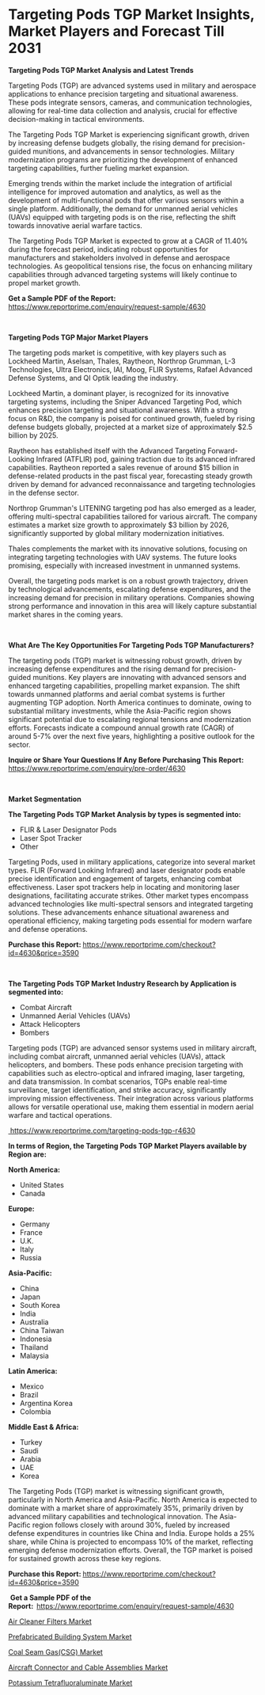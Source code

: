 <p><h1>Targeting Pods TGP Market Insights, Market Players and Forecast Till 2031</h1></p><p><strong>Targeting Pods TGP Market Analysis and Latest Trends</strong></p>
<p><p>Targeting Pods (TGP) are advanced systems used in military and aerospace applications to enhance precision targeting and situational awareness. These pods integrate sensors, cameras, and communication technologies, allowing for real-time data collection and analysis, crucial for effective decision-making in tactical environments. </p><p>The Targeting Pods TGP Market is experiencing significant growth, driven by increasing defense budgets globally, the rising demand for precision-guided munitions, and advancements in sensor technologies. Military modernization programs are prioritizing the development of enhanced targeting capabilities, further fueling market expansion. </p><p>Emerging trends within the market include the integration of artificial intelligence for improved automation and analytics, as well as the development of multi-functional pods that offer various sensors within a single platform. Additionally, the demand for unmanned aerial vehicles (UAVs) equipped with targeting pods is on the rise, reflecting the shift towards innovative aerial warfare tactics. </p><p>The Targeting Pods TGP Market is expected to grow at a CAGR of 11.40% during the forecast period, indicating robust opportunities for manufacturers and stakeholders involved in defense and aerospace technologies. As geopolitical tensions rise, the focus on enhancing military capabilities through advanced targeting systems will likely continue to propel market growth.</p></p>
<p><strong>Get a Sample PDF of the Report:&nbsp;</strong> <a href="https://www.reportprime.com/enquiry/request-sample/4630">https://www.reportprime.com/enquiry/request-sample/4630</a></p>
<p>&nbsp;</p>
<p><strong>Targeting Pods TGP Major Market Players</strong></p>
<p><p>The targeting pods market is competitive, with key players such as Lockheed Martin, Aselsan, Thales, Raytheon, Northrop Grumman, L-3 Technologies, Ultra Electronics, IAI, Moog, FLIR Systems, Rafael Advanced Defense Systems, and QI Optik leading the industry. </p><p>Lockheed Martin, a dominant player, is recognized for its innovative targeting systems, including the Sniper Advanced Targeting Pod, which enhances precision targeting and situational awareness. With a strong focus on R&D, the company is poised for continued growth, fueled by rising defense budgets globally, projected at a market size of approximately $2.5 billion by 2025.</p><p>Raytheon has established itself with the Advanced Targeting Forward-Looking Infrared (ATFLIR) pod, gaining traction due to its advanced infrared capabilities. Raytheon reported a sales revenue of around $15 billion in defense-related products in the past fiscal year, forecasting steady growth driven by demand for advanced reconnaissance and targeting technologies in the defense sector.</p><p>Northrop Grumman's LITENING targeting pod has also emerged as a leader, offering multi-spectral capabilities tailored for various aircraft. The company estimates a market size growth to approximately $3 billion by 2026, significantly supported by global military modernization initiatives. </p><p>Thales complements the market with its innovative solutions, focusing on integrating targeting technologies with UAV systems. The future looks promising, especially with increased investment in unmanned systems.</p><p>Overall, the targeting pods market is on a robust growth trajectory, driven by technological advancements, escalating defense expenditures, and the increasing demand for precision in military operations. Companies showing strong performance and innovation in this area will likely capture substantial market shares in the coming years.</p></p>
<p>&nbsp;</p>
<p><strong>What Are The Key Opportunities For Targeting Pods TGP Manufacturers?</strong></p>
<p><p>The targeting pods (TGP) market is witnessing robust growth, driven by increasing defense expenditures and the rising demand for precision-guided munitions. Key players are innovating with advanced sensors and enhanced targeting capabilities, propelling market expansion. The shift towards unmanned platforms and aerial combat systems is further augmenting TGP adoption. North America continues to dominate, owing to substantial military investments, while the Asia-Pacific region shows significant potential due to escalating regional tensions and modernization efforts. Forecasts indicate a compound annual growth rate (CAGR) of around 5-7% over the next five years, highlighting a positive outlook for the sector.</p></p>
<p><strong>Inquire or Share Your Questions If Any Before Purchasing This Report:</strong> <a href="https://www.reportprime.com/enquiry/pre-order/4630">https://www.reportprime.com/enquiry/pre-order/4630</a></p>
<p>&nbsp;</p>
<p><strong>Market Segmentation</strong></p>
<p><strong>The Targeting Pods TGP Market Analysis by types is segmented into:</strong></p>
<p><ul><li>FLIR & Laser Designator Pods</li><li>Laser Spot Tracker</li><li>Other</li></ul></p>
<p><p>Targeting Pods, used in military applications, categorize into several market types. FLIR (Forward Looking Infrared) and laser designator pods enable precise identification and engagement of targets, enhancing combat effectiveness. Laser spot trackers help in locating and monitoring laser designations, facilitating accurate strikes. Other market types encompass advanced technologies like multi-spectral sensors and integrated targeting solutions. These advancements enhance situational awareness and operational efficiency, making targeting pods essential for modern warfare and defense operations.</p></p>
<p><strong>Purchase this Report:&nbsp;</strong><a href="https://www.reportprime.com/checkout?id=4630&price=3590">https://www.reportprime.com/checkout?id=4630&price=3590</a></p>
<p>&nbsp;</p>
<p><strong>The Targeting Pods TGP Market Industry Research by Application is segmented into:</strong></p>
<p><ul><li>Combat Aircraft</li><li>Unmanned Aerial Vehicles (UAVs)</li><li>Attack Helicopters</li><li>Bombers</li></ul></p>
<p><p>Targeting pods (TGP) are advanced sensor systems used in military aircraft, including combat aircraft, unmanned aerial vehicles (UAVs), attack helicopters, and bombers. These pods enhance precision targeting with capabilities such as electro-optical and infrared imaging, laser targeting, and data transmission. In combat scenarios, TGPs enable real-time surveillance, target identification, and strike accuracy, significantly improving mission effectiveness. Their integration across various platforms allows for versatile operational use, making them essential in modern aerial warfare and tactical operations.</p></p>
<p><a href="https://www.reportprime.com/targeting-pods-tgp-r4630">&nbsp;https://www.reportprime.com/targeting-pods-tgp-r4630</a></p>
<p><strong>In terms of Region, the Targeting Pods TGP Market Players available by Region are:</strong></p>
<p>
    <p> <strong> North America: </strong>
        <ul>
            <li>United States</li>
            <li>Canada</li>
        </ul>
        </p> 
    <p> <strong> Europe: </strong>
        <ul>
            <li>Germany</li>
            <li>France</li>
            <li>U.K.</li>
            <li>Italy</li>
            <li>Russia</li>
        </ul>
        </p> 
    <p> <strong> Asia-Pacific: </strong>
        <ul>
            <li>China</li>
            <li>Japan</li>
            <li>South Korea</li>
            <li>India</li>
            <li>Australia</li>
            <li>China Taiwan</li>
            <li>Indonesia</li>
            <li>Thailand</li>
            <li>Malaysia</li>
        </ul>
        </p> 
    <p> <strong> Latin America: </strong>
        <ul>
            <li>Mexico</li>
            <li>Brazil</li>
            <li>Argentina Korea</li>
            <li>Colombia</li>
        </ul>
        </p> 
    <p> <strong> Middle East & Africa: </strong>
        <ul>
            <li>Turkey</li>
            <li>Saudi</li>
            <li>Arabia</li>
            <li>UAE</li>
            <li>Korea</li>
        </ul>
    </p>
    </p>
<p><p>The Targeting Pods (TGP) market is witnessing significant growth, particularly in North America and Asia-Pacific. North America is expected to dominate with a market share of approximately 35%, primarily driven by advanced military capabilities and technological innovation. The Asia-Pacific region follows closely with around 30%, fueled by increased defense expenditures in countries like China and India. Europe holds a 25% share, while China is projected to encompass 10% of the market, reflecting emerging defense modernization efforts. Overall, the TGP market is poised for sustained growth across these key regions.</p></p>
<p><strong>Purchase this Report: </strong><a href="https://www.reportprime.com/checkout?id=4630&price=3590">https://www.reportprime.com/checkout?id=4630&price=3590</a></p>
<p>&nbsp;<strong>Get a Sample PDF of the Report:&nbsp;&nbsp;</strong><a href="https://www.reportprime.com/enquiry/request-sample/4630">https://www.reportprime.com/enquiry/request-sample/4630</a></p>
<p><strong></strong></p>
<p><p><a href="https://www.linkedin.com/pulse/air-cleaner-filters-market-size-segmentation-trends-growth-tdmrc?trackingId=kHr4lNPOTs2zOb0k19agiQ%3D%3D">Air Cleaner Filters Market</a></p><p><a href="https://www.linkedin.com/pulse/prefabricated-building-system-market-emerging-trends-jusnc?trackingId=RJbwG2gTTSmA6kKjunlZmQ%3D%3D">Prefabricated Building System Market</a></p><p><a href="https://issuu.com/reportprime-2/docs/coal-seam-gascsg-market-size-2030.p_c60eab32fd6650">Coal Seam Gas(CSG) Market</a></p><p><a href="https://github.com/marloy8/Market-Research-Report-List-6/blob/main/aircraft-connector-and-cable-assemblies-market.md">Aircraft Connector and Cable Assemblies Market</a></p><p><a href="https://issuu.com/reportprime-2/docs/potassium-tetrafluoraluminate-marke_db301bb0a142c2">Potassium Tetrafluoraluminate Market</a></p></p>